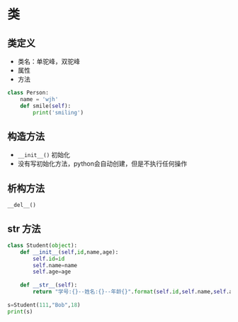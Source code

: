 # 类

## 类定义

- 类名：单驼峰，双驼峰
- 属性
- 方法

```python
class Person:
    name = 'wjh' 
    def smile(self):
        print('smiling')
```



## 构造方法

- `__init__()`  初始化
- 没有写初始化方法，python会自动创建，但是不执行任何操作



## 析构方法

`__del__()`



## str 方法

```python
class Student(object):
    def __init__(self,id,name,age):
        self.id=id
        self.name=name
        self.age=age
 
    def __str__(self):
        return "学号:{}--姓名:{}--年龄{}".format(self.id,self.name,self.age)
    
s=Student(111,"Bob",18)
print(s)
```

